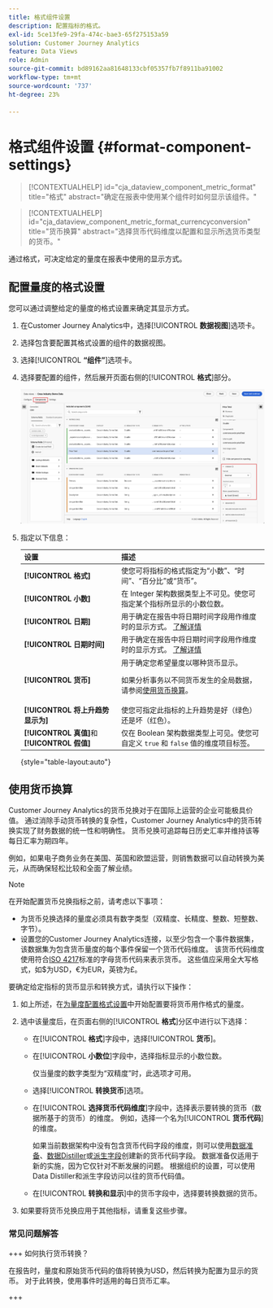 ```yaml
---
title: 格式组件设置
description: 配置指标的格式。
exl-id: 5ce13fe9-29fa-474c-bae3-65f275153a59
solution: Customer Journey Analytics
feature: Data Views
role: Admin
source-git-commit: bd89162aa81648133cbf05357fb7f8911ba91002
workflow-type: tm+mt
source-wordcount: '737'
ht-degree: 23%

---
```


# 格式组件设置 {#format-component-settings}

<!-- markdownlint-disable MD034 -->

>[!CONTEXTUALHELP]
>id="cja_dataview_component_metric_format"
>title="格式"
>abstract="确定在报表中使用某个组件时如何显示该组件。"

<!-- markdownlint-enable MD034 -->

<!-- markdownlint-disable MD034 -->

>[!CONTEXTUALHELP]
>id="cja_dataview_component_metric_format_currencyconversion"
>title="货币换算"
>abstract="选择货币代码维度以配置和显示所选货币类型的货币。"

<!-- markdownlint-enable MD034 -->



通过格式，可决定给定的量度在报表中使用的显示方式。

## 配置量度的格式设置

您可以通过调整给定的量度的格式设置来确定其显示方式。

1. 在Customer Journey Analytics中，选择&#x200B;[!UICONTROL **数据视图**]&#x200B;选项卡。

1. 选择包含要配置其格式设置的组件的数据视图。

1. 选择&#x200B;[!UICONTROL **“组件”**]&#x200B;选项卡。

1. 选择要配置的组件，然后展开页面右侧的&#x200B;[!UICONTROL **格式**]&#x200B;部分。

   ![格式设置](../assets/format-settings.png)

1. 指定以下信息：

   | 设置 | 描述 |
   | --- | --- |
   | **[!UICONTROL 格式]** | 使您可将指标的格式指定为“小数”、“时间”、“百分比”或“货币”。 |
   | **[!UICONTROL 小数]** | 在 Integer 架构数据类型上不可见。使您可指定某个指标所显示的小数位数。 |
   | **[!UICONTROL 日期]** | 用于确定在报告中将日期时间字段用作维度时的显示方式。 [了解详情](../../use-cases/data-views/data-views-usecases.md#date-and-date-time-use-cases) |
   | **[!UICONTROL 日期时间]** | 用于确定在报告中将日期时间字段用作维度时的显示方式。 [了解详情](../../use-cases/data-views/data-views-usecases.md#date-and-date-time-use-cases) |
   | **[!UICONTROL 货币]** | 用于确定您希望量度以哪种货币显示。 <p>如果分析事务以不同货币发生的全局数据，请参阅[使用货币换算](#use-currency-conversion)。</p> |
   | **[!UICONTROL 将上升趋势显示为]** | 使您可指定此指标的上升趋势是好（绿色）还是坏（红色）。 |
   | **[!UICONTROL 真值]**&#x200B;和&#x200B;**[!UICONTROL 假值]** | 仅在 Boolean 架构数据类型上可见。使您可自定义 `true` 和 `false` 值的维度项目标签。 |

   {style="table-layout:auto"}

## 使用货币换算

Customer Journey Analytics的货币兑换对于在国际上运营的企业可能极具价值。 通过消除手动货币转换的复杂性，Customer Journey Analytics中的货币转换实现了财务数据的统一性和明确性。 货币兑换可追踪每日历史汇率并维持该等每日汇率为期四年。

例如，如果电子商务业务在美国、英国和欧盟运营，则销售数据可以自动转换为美元，从而确保轻松比较和全面了解业绩。

>[!NOTE]
>
>在开始配置货币兑换指标之前，请考虑以下事项：
>
>* 为货币兑换选择的量度必须具有数字类型（双精度、长精度、整数、短整数、字节）。
>* 设置您的Customer Journey Analytics连接，以至少包含一个事件数据集，该数据集为包含货币量度的每个事件保留一个货币代码维度。 该货币代码维度使用符合[ISO 4217](https://www.iso.org/iso-4217-currency-codes.html)标准的字母货币代码来表示货币。 这些值应采用全大写格式，如$为USD，€为EUR，英镑为£。

要确定给定指标的货币显示和转换方式，请执行以下操作：

1. 如上所述，在[为量度配置格式设置](#configure-format-settings-for-a-metric)中开始配置要将货币用作格式的量度。

1. 选中该量度后，在页面右侧的&#x200B;[!UICONTROL **格式**]&#x200B;分区中进行以下选择：

   * 在&#x200B;[!UICONTROL **格式**]&#x200B;字段中，选择&#x200B;[!UICONTROL **货币**]。

   * 在&#x200B;[!UICONTROL **小数位**]&#x200B;字段中，选择指标显示的小数位数。

     仅当量度的数字类型为“双精度”时，此选项才可用。

   * 选择&#x200B;[!UICONTROL **转换货币**]&#x200B;选项。

   * 在&#x200B;[!UICONTROL **选择货币代码维度**]&#x200B;字段中，选择表示要转换的货币（数据所基于的货币）的维度。 例如，选择一个名为&#x200B;[!UICONTROL **货币代码**]&#x200B;的维度。

     如果当前数据架构中没有包含货币代码字段的维度，则可以使用[数据准备](https://experienceleague.adobe.com/docs/experience-platform/data-prep/home.html?lang=zh-Hans)、[数据Distiller](https://experienceleague.adobe.com/docs/experience-platform/query/data-distiller/overview.html)或[派生字段](/help/data-views/derived-fields/derived-fields.md)创建新的货币代码字段。 数据准备仅适用于新的实施，因为它仅针对不断发展的问题。 根据组织的设置，可以使用Data Distiller和派生字段访问以往的货币代码值。

   * 在&#x200B;[!UICONTROL **转换和显示**]&#x200B;中的货币字段中，选择要转换数据的货币。

1. 如果要将货币兑换应用于其他指标，请重复这些步骤。



### 常见问题解答

+++ 如何执行货币转换？

在报告时，量度和原始货币代码的值将转换为USD，然后转换为配置为显示的货币。 对于此转换，使用事件时适用的每日货币汇率。

+++

